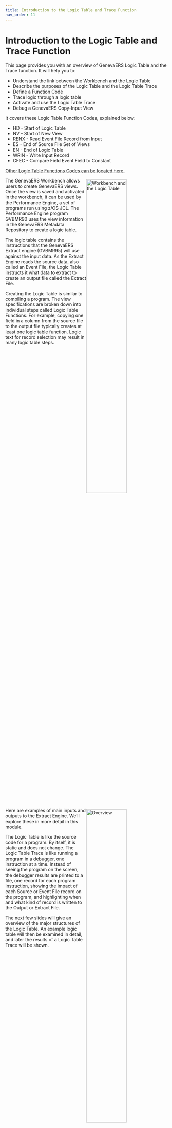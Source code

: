```yaml
---
title: Introduction to the Logic Table and Trace Function
nav_order: 11
---
```


# Introduction to the Logic Table and Trace Function

This page provides you with an overview of GenevaERS Logic Table and the Trace function. It will help you to: 
- Understand the link between the Workbench and the Logic Table
- Describe the purposes of the Logic Table and the Logic Table Trace
- Define a Function Code
- Trace logic through a logic table
- Activate and use the Logic Table Trace
- Debug a GenevaERS Copy-Input View

It covers these Logic Table Function Codes, explained below: 
- HD - Start of Logic Table
- NV - Start of New View
- RENX - Read Event File Record from Input
- ES - End of Source File Set of Views
- EN - End of Logic Table
- WRIN - Write Input Record
- CFEC - Compare Field Event Field to Constant

[Other Logic Table Functions Codes can be located here.](Intro11a_Logic_Table_Function_Codes.md)

<div style="clear: right" >

<img style="float: right;" width="50%" vspace="5" alt="Workbench and the Logic Table" src=images/Module11-Logic_Table_and_Trace/Module11_Slide3.jpeg title="Workbench and the Logic Table"/>

The GenevaERS Workbench allows users to create GenevaERS views. Once the view is saved and activated in the workbench, it can be used by the Performance Engine, a set of programs run using z/OS JCL. The Performance Engine program GVBMR90 uses the view information in the GenevaERS Metadata Repository to create a logic table.

The logic table contains the instructions that the GenevaERS Extract engine (GVBMR95) will use against the input data. As the Extract Engine reads the source data, also called an Event File, the Logic Table instructs it what data to extract to create an output file called the Extract File. 

Creating the Logic Table is similar to compiling a program. The view specifications are broken down into individual steps called Logic Table Functions. For example, copying one field in a column from the source file to the output file typically creates at least one logic table function. Logic text for record selection may result in many logic table steps. 

<div style="clear: right" >

<img style="float: right;" width="50%" vspace="5" alt="Overview" src=images/Module11-Logic_Table_and_Trace/Module11_Slide4.jpeg title="Overview"/>

Here are examples of main inputs and outputs to the Extract Engine. We’ll explore these in more detail in this module. 

The Logic Table is like the source code for a program. By itself, it is static and does not change. The Logic Table Trace is like running a program in a debugger, one instruction at a time. Instead of seeing the program on the screen, the debugger results are printed to a file, one record for each program instruction, showing the impact of each Source or Event File record on the program, and highlighting when and what kind of record is written to the Output or Extract File.

The next few slides will give an overview of the major structures of the Logic Table. An example logic table will then be examined in detail, and later the results of a Logic Table Trace will be shown.

<div style="clear: right" >

# Logic Table

## Row Numbers

<img style="float: right;" width="50%" vspace="5" alt="Logic Table Structure Row Numbers" src=images/Module11-Logic_Table_and_Trace/Module11_Slide5.jpeg title="Logic Table Structure Row Numbers"/>

This is a simplified version of a logic table. The compiled instructions from the view are listed as a separate row in the Logic Table. Each row is number sequentially. These rows are used by the GO TO Rows. The GOTO ROW 1 and GOTO ROW2 specify which next Logic Table Row should be executed based upon logic test results.  

Most often GO TO Row 1 points to the row to be executed on a TRUE condition, often the next sequential row, and GO TO Row 2 points to the row to be executed on a FALSE condition, often skipping one or more rows.

<div style="clear: right" >

## Function Codes

<img style="float: right;" width="50%" vspace="5" alt="Logic Table Structure Function Codes" src=images/Module11-Logic_Table_and_Trace/Module11_Slide6.jpeg title="Logic Table Structure Function Codes"/>


The Function codes specify what action should be taken. For example, an HD function is the header for the Logic Table, the RENX means Read Next source record, and an NV is the start of a New View. Functions beginning with C compare two values, and functions beginning with W specify writing a record to the Extract File. The ES and EN functions end the logic table.

<div style="clear: right" >

<img style="float: right;" width="50%" vspace="5" alt="Function Code Structure" src=images/Module11-Logic_Table_and_Trace/Module11_Slide7.jpeg title="Function Code Structure"/>

In this and the next six training modules, you'll be introduced to all the major Logic Table function codes. To help in remembering what each does, it is useful to remember the following naming rules. Each function code has:

A two-character function, like LK for Lookup or CF for Compare Field
Many have one character for the source, such as E for Event File field, L for Lookup, or C for Constant

Many also have one character specifying the target

Examples include: 
- CFEC, which Compares a Field, in this case comparing an Event file field to a Constant; 
- LKL, which builds a Lookup Key from a Looked-up value; 
- SKE, which builds a Sort Key from an Event file field; or
- DTC, which builds a Data column from a Constant. 

<div style="clear: right" >

## Sequence Number

<img style="float: right;" width="50%" vspace="5" alt="Logic Table Structure Sequence Number" src=images/Module11-Logic_Table_and_Trace/Module11_Slide8.jpeg title="Logic Table Structure Sequence Number"/>

The next part of the Logic Table is the Sequence Number. It is used only for certain Logic Table Functions. It can contain either the extract file the record is to be written to, or the column number that required the Logic Table function. 

In this example, 1 is the is the extract file ID the Extract record should be written to for the Logic Table Write function WRIN.

<div style="clear: right" >

## Meta Data

<img style="float: right;" width="50%" vspace="5" alt="Logic Table Structure Meta Data" src=images/Module11-Logic_Table_and_Trace/Module11_Slide9.jpeg title="Logic Table Structure Meta Data"/>

The next set of fields are the Logical Record (LR) and Field IDs referenced by a function code. For certain Logic Table functions which require an LR or field, these columns will contain the Workbench ID for the LR or field used.  These IDs can be located in the Workbench

In this example the NV New View Logic Table function is using the LR 1264 as the Event File for the view. The CFEC Compare Field Logic Table function is using field 63311 from the same LR as part of its comparison. 

<div style="clear: right" >

## Source

<img style="float: right;" width="50%" vspace="5" alt="Logic Table Structure Source" src=images/Module11-Logic_Table_and_Trace/Module11_Slide10.jpeg title="Logic Table Structure Source"/>


The next set of columns specify the source attributes, such as the position of the source field in the event file, its length, its format, the content code if it has one and its decimal places. A full Logic Table report has a duplicate set of these columns for Target or Output attributes as well. Typically these values come from the field assigned to an LR. 

- POS is the starting position of the field. 
- LEN is the field length. 
- FM is Format of the field, such as alphanumeric or packed. 
- CN is the date/time format (formerly known as the content code), which specifies the display format of a date or time field. 
- D is the number of decimals implicit in a number in the field. 

In this example, the field (63311) starts in position 1 and is 9 bytes long. It is a Zoned Decimal format field, with no specific Date/Time Format and no implicit decimals.

<div style="clear: right" >

## Target

<img style="float: right;" width="50%" vspace="5" alt="Logic Table Structure Target" src=images/Module11-Logic_Table_and_Trace/Module11_Slide11.jpeg title="Logic Table Structure Target"/>

The last set of columns vary depending the Logic Table function code. For comparison functions, it contains the type of comparison to be performed, the length to be compared, and the constant to be compared against. In this example the Event File Field is to be compared for an equal condition for nine bytes to the constant of “522349999”.

Other functions codes may display only the constant to be used in the function or other data.

<div style="clear: right" >

# The Copy-Input View

<img style="float: right;" width="50%" vspace="5" alt="The Copy-Input View" src=images/Module11-Logic_Table_and_Trace/Module11_Slide12.jpeg title="The Copy-Input View"/>

For this module we will use a Copy-Input view, View ID 3261 which simply copies the input records to the output file without reformatting them. In other words, the view copies the entire record from input to output. A copy-input view is used here because it is the simplest of all GenevaERS views. It does not require any columns or sort fields. We will examine the Logic Table created for this view throughout this module.

A copy-input view has the “Source Record Structure” option selected on the View Properties Tab in the workbench. 

If no filtering criteria is coded, all input records will be copied to the output file. Record filtering criteria can be used to select only certain records. In this example, the SelectIf Statement was coded in the logic text. It will result in only records with an input field Legal Entity equaling “522349999” being selected.

<div style="clear: right" >

## HD and EN Functions

<img style="float: right;" width="50%" vspace="5" alt="HD and EN Functions" src=images/Module11-Logic_Table_and_Trace/Module11_Slide13.jpeg title="HD and EN Functions"/>

The Logic Table shown is for view 3261, our Copy-Input view. It is a complete logic table with only seven Logic Table rows.

The first Logic Table Function in each logic table is an HD or Header Function. This function causes startup functions to be performed, such as allocating memory, and so on.   

Each logic table ends with an EN or End Function. The EN function ends all processing. 

<div style="clear: right" >

## RENX and ES Functions

<img style="float: right;" width="50%" vspace="5" alt="RENX and ES Functions" src=images/Module11-Logic_Table_and_Trace/Module11_Slide14.jpeg title="RENX and ES Functions"/>

Each Event File to be read begins with an RENX or Read Next record function. The RENX function brings the next record to be processed into memory. All function codes following the RENX refer to this record. The file ID to be read is identified above the RENX. In this example, the file ID that can be locate in the Workbench for the physical file is 1284. 

Each RENX is paired with an ES or End of Source File function. The GenevaERS extract engine performs all of the functions between these two for every record within the file. In other words, when the Extract Engine reaches the ES function, it loops back to the RENX to read the next record in the Source or Event file. 

<div style="clear: right" >

## NV and WR Functions

<img style="float: right;" width="50%" vspace="5" alt="NV and WR Functions" src=images/Module11-Logic_Table_and_Trace/Module11_Slide15.jpeg title="NV and WR Functions"/>

Each View begins with an NV or New View function. The NV function tests if the view has been disabled, for example if an extract limit has been reached for the view. If so, all logic table functions for the view are skipped and the next view is processed. The NV is preceded by the View ID, in this case view number 3261

Each NV is paired with a WR Write function of one type or other. A copy-input view ends with a WRIN Write Input record function. The sequence number in WR functions indicates which extract file the records are written to.

<div style="clear: right" >

## CFEC Functions

<img style="float: right;" width="50%" vspace="5" alt="CFEC Functions" src=images/Module11-Logic_Table_and_Trace/Module11_Slide16.jpeg title="CFEC Functions"/>

In between the NV and WR functions are optional functions to perform the logic required by the view. Most Logic Tables contain at least five to ten logic table rows for logic. 

Our very simple copy-input view, though contains only one user-specified function, the CFEC function, a Compare Field, Event file field to Constant. The CFEC row was created because the view contains a general selection logic text SELECTIF function. CF stands for Compare Field. 

The “E” in CFEC means event file field, a field on the input file. The Event File field—the field to be tested—is the Legal_Entity field from the LR 1264 field ID 63311. That field is at position 1, for a length of 9, and zoned numeric format (FM=3) with no decimal places.

The second C in CFEC stands for a constant. The type of comparison is an equal test (CMP = 001) to the constant value of “522349999” which has a length of 9 bytes.

<div style="clear: right" >

## True and False Rows

<img style="float: right;" width="50%" vspace="5" alt="True and False Rows" src=images/Module11-Logic_Table_and_Trace/Module11_Slide17.jpeg title="True and False Rows"/>

The CFEC function uses the GO TO Rows to indicate what should be done based upon the test. If the current event record constant comparisons proves true, the row in the GOTO ROW1 is executed. If the comparison is false, the GOTO ROW2 will be executed.

In our example, if the Legal_Entity field contains a value of 52234999, execution continues at Row 5, the WRIN function which writes the input record. If Legal_Entity contains another value, the comparison proves false, and execution continues at GOTO Row 6, the ES row. The ES function causes a loop to the RENX function which causes the next event record to be read.

<div style="clear: right" >

# Logic Table Trace

<img style="float: right;" width="50%" vspace="5" alt="Logic Table Traces" src=images/Module11-Logic_Table_and_Trace/Module11_Slide18.jpeg title="Logic Table Trace"/>

As explained earlier, the Logic Table is like a program listing, but it does not show how the program executes over time. A program in a debugger, showing which logic paths are executed, is like the Logic Table Trace.

In the EXTRACT phase, the MR95 TRACE function writes each executed row of the logic table to a report to aid you in debugging a view. The TRACE function can be selected and configured in MR95PARM, the MR95 parameter file. Trace shows how each record in the input file is processed through the logic of the Logic Table, one instruction at a time.

The MR95 trace can become very large very quickly. Imagine the input file contains 1 million records, and the logic table has 1000 rows. The total trace output could be 1 billion rows of printed data!

Using the MR95 trace can also significantly impact performance. It should be used with care. Reducing the input Event File size is the most effective way to control the performance of trace processing.

<div style="clear: right" >

## Trace Parameters

<img style="float: right;" width="50%" vspace="5" alt="Trace Parameters" src=images/Module11-Logic_Table_and_Trace/Module11_Slide19.jpeg title="Trace Parameters"/>

When the Trace parameter is set to “Y”, additional parameters are available to control what is traced. If, for example, the file sizes cannot be reduced, these parameters can be used to reduce the trace output or isolate specific records or problems.

The following are the more detailed trace control parameters:
- TRACEINPUT parameter will print in dump format the entire source record at read time. 
- VIEW parameter will trace only for the specific view. 
- LTFUNC parameter will trace only a specific logic table function, like a CFEC function.
- DDNAME will trace only that input file.
- FROMREC and THRUREC will trace from a specific record to a specific record in the input file. 
- FROMLTROW and THRULTROW will trace only specific logic table rows. 
- LTABEND will cause MR95 to produce a dump for debugging if it executes a specific logic table row.
- MSGABEND will cause MR95 to abend if it produces a specific error number, like an 0C7 data exception.
- VPOS, VLEN, and VALUE parameters trace only when the data at position for length on the source record is equal to a specific value.

Although these functions are very powerful, they significantly increase GVBMR95 processing time even if they suppress trace records from being printed to the output file. Therefore, reducing the file size is much more efficient if possible.  We’ll show examples of how to use them to find and fix problems in more detail in Module 15, Lookups using Constants and Symbolics 

<div style="clear: right" >

## Trace Format

<img style="float: right;" width="50%" vspace="5" alt="Trace Format" src=images/Module11-Logic_Table_and_Trace/Module11_Slide20.jpeg title="Trace Format"/>

This is the logic table trace output. The first column contains the EVENT DDName. This is the DD Name of the Event file, which contains the source data. If the Extract Engine is performing parallel processing, each row may show data from a different input file. 

The Event Record column shows the input record number from that event file. Because each input record is executed by numerous logic table rows, record 1, for example, shows multiple times in this output.

The View and Logic Row columns show which logic table row execution is occurring. The row number is the sequential number row—the first column—of the logic table. 

The Value 1 and Value 2 columns show the data used in things like comparisons. Value 1 typically shows the data from a file or a lookup, the E of a CFEC or L of a CFLC. Value 2 often shows a constant value from logic text, the second C in both these functions.

Not shown in this example are the source and target attribute columns, which are similar to those in the logic table, containing the starting position, length, and format of the fields.

<div style="clear: right" >

## Trace Records and Rows

<img style="float: right;" width="50%" vspace="5" alt="Trace Records and Rows" src=images/Module11-Logic_Table_and_Trace/Module11_Slide21.jpeg title="Trace Records and Rows"/>

This logic table trace shows what rows of the logic table were processed against each input record. In this example, event record 1 from the EVENT file was processed against NV, Logic Table Row number 3. Record one is then processed against Logic Table row 4.

Later, after completing the loop for Record 1, Record 2 of the input file is processed against NV function Logic Table row 3. Some rows are not shown in the report, like the HD, RENX, ES and EN rows.

<div style="clear: right" >

# Trace Example

## Record 1

<img style="float: right;" width="50%" vspace="5" alt="Trace Record 1 Example" src=images/Module11-Logic_Table_and_Trace/Module11_Slide22.jpeg title="Trace Record 1 Example"/>

When record 1 is processed against the CFEC function on logic table row 4, Value 1 shows the value in the event record—the “E” in CFEC—and Value 2 shows the constant in the
logic text. The two values are equal. So the next row to be executed is the true row, or the GOTO 5 row.

Execution continues at logic table row 5, the WRIN row which copies the event record to the output file.

<div style="clear: right" >

## Record 2

<img style="float: right;" width="50%" vspace="5" alt="Trace Record 2 Example" src=images/Module11-Logic_Table_and_Trace/Module11_Slide23.jpeg title="Trace Record 2 Example"/>

When record 2 is processed against the CFEC function on logic table row 4, the same pattern is repeated. Because the value in the file and the constant are equal, processing continues with Row 5 of the Logic Table, which writes the input record to the output file.

<div style="clear: right" >

## Record 3

<img style="float: right;" width="50%" vspace="5" alt="Trace Record 3 Example" src=images/Module11-Logic_Table_and_Trace/Module11_Slide24.jpeg title="Trace Record 3 Example"/>


On the third record, the CFEC comparison shows that the value in the event file record, ending in 731, is not equal to the constant ending in 999. Thus the program jumps to the GOTO 2 row or false row 6. Since this is the last record in the event file, the program ends at the ES row of the logic table. The record is not written to the output file.

<div style="clear: right" >

# Summary

<img style="float: right;" width="50%" vspace="5" alt="Function Overview" src=images/Module11-Logic_Table_and_Trace/Module11_Slide25.jpeg title="Function Overview"/>

To recap, this logic table trace contained the following functions:
- CFEC, which compares a constant from the Logic Table to a field in the input file
- WRIN, which writes the input record to the extract file

The Logic Table Trace does not show 
- HD, Header function which begins each Logic Table
- RENX, which moves a record from the input Event File to the computer memory
- ES, End of String, which is the end of logic for a specific event file
- EN, End of Logic Table, the last function in the Logic Table.

The function provided by this view is very simple. However, because GenevaERS generates machine code, it is even more efficient than is available in COBOL. The CFEC function requires two single machine instructions.  The assembler instructions generated from the COBOL IF statement are typically many more. The same is true of the WRIN and RENX instructions. This gives GenevaERS a significant performance advantage. 

[Click here to access the list of the most common Logic Table Functions for reference.](Intro11a_Logic_Table_Function_Codes.md)

<div style="clear: right" > 

# Links

Place following text in the topic:  
    ````
    [Topic A](TopicA)
    ````

The link displays as:   
[Topic A](TopicA)
